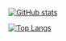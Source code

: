[![GitHub stats](https://github-readme-stats.vercel.app/api?username=U1F605&show_icons=true&count_private=true&theme=vue)](https://github.com/U1F605)

[![Top Langs](https://github-readme-stats.vercel.app/api/top-langs/?username=U1F605&layout=compact&theme=vue)](https://github.com/vmessocket/vmessocket)
